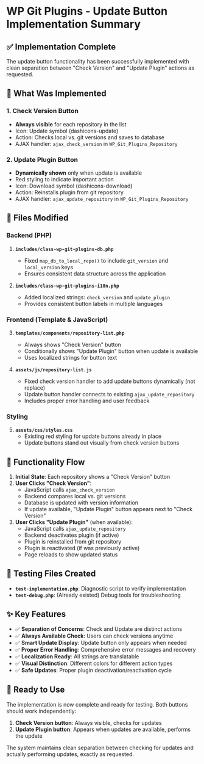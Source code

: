 # WP Git Plugins - Update Button Implementation Summary

## ✅ Implementation Complete

The update button functionality has been successfully implemented with clean separation between "Check Version" and "Update Plugin" actions as requested.

## 🔧 What Was Implemented

### 1. **Check Version Button**
- **Always visible** for each repository in the list
- Icon: Update symbol (dashicons-update)
- Action: Checks local vs. git versions and saves to database
- AJAX handler: `ajax_check_version` in `WP_Git_Plugins_Repository`

### 2. **Update Plugin Button**
- **Dynamically shown** only when update is available
- Red styling to indicate important action
- Icon: Download symbol (dashicons-download)
- Action: Reinstalls plugin from git repository
- AJAX handler: `ajax_update_repository` in `WP_Git_Plugins_Repository`

## 📁 Files Modified

### Backend (PHP)
1. **`includes/class-wp-git-plugins-db.php`**
   - Fixed `map_db_to_local_repo()` to include `git_version` and `local_version` keys
   - Ensures consistent data structure across the application

2. **`includes/class-wp-git-plugins-i18n.php`**
   - Added localized strings: `check_version` and `update_plugin`
   - Provides consistent button labels in multiple languages

### Frontend (Template & JavaScript)
3. **`templates/components/repository-list.php`**
   - Always shows "Check Version" button
   - Conditionally shows "Update Plugin" button when update is available
   - Uses localized strings for button text

4. **`assets/js/repository-list.js`**
   - Fixed check version handler to add update buttons dynamically (not replace)
   - Update button handler connects to existing `ajax_update_repository`
   - Includes proper error handling and user feedback

### Styling
5. **`assets/css/styles.css`**
   - Existing red styling for update buttons already in place
   - Update buttons stand out visually from check version buttons

## 🎯 Functionality Flow

1. **Initial State**: Each repository shows a "Check Version" button
2. **User Clicks "Check Version"**: 
   - JavaScript calls `ajax_check_version`
   - Backend compares local vs. git versions
   - Database is updated with version information
   - If update available, "Update Plugin" button appears next to "Check Version"
3. **User Clicks "Update Plugin"** (when available):
   - JavaScript calls `ajax_update_repository`
   - Backend deactivates plugin (if active)
   - Plugin is reinstalled from git repository
   - Plugin is reactivated (if was previously active)
   - Page reloads to show updated status

## 🧪 Testing Files Created

- **`test-implementation.php`**: Diagnostic script to verify implementation
- **`test-debug.php`**: (Already existed) Debug tools for troubleshooting

## ✨ Key Features

- ✅ **Separation of Concerns**: Check and Update are distinct actions
- ✅ **Always Available Check**: Users can check versions anytime
- ✅ **Smart Update Display**: Update button only appears when needed
- ✅ **Proper Error Handling**: Comprehensive error messages and recovery
- ✅ **Localization Ready**: All strings are translatable
- ✅ **Visual Distinction**: Different colors for different action types
- ✅ **Safe Updates**: Proper plugin deactivation/reactivation cycle

## 🚀 Ready to Use

The implementation is now complete and ready for testing. Both buttons should work independently:

1. **Check Version button**: Always visible, checks for updates
2. **Update Plugin button**: Appears when updates are available, performs the update

The system maintains clean separation between checking for updates and actually performing updates, exactly as requested.
